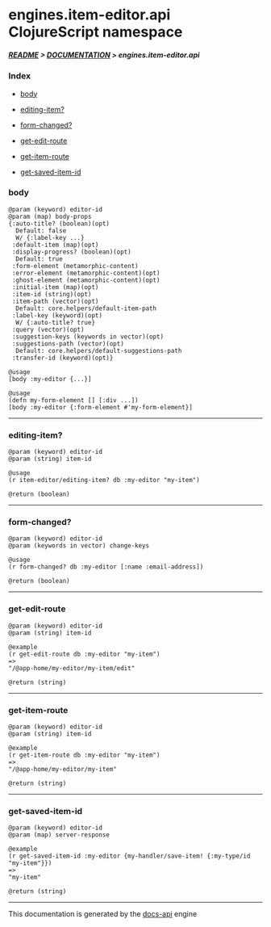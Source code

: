 
# engines.item-editor.api ClojureScript namespace

##### [README](../../../../README.md) > [DOCUMENTATION](../../../COVER.md) > engines.item-editor.api

### Index

- [body](#body)

- [editing-item?](#editing-item)

- [form-changed?](#form-changed)

- [get-edit-route](#get-edit-route)

- [get-item-route](#get-item-route)

- [get-saved-item-id](#get-saved-item-id)

### body

```
@param (keyword) editor-id
@param (map) body-props
{:auto-title? (boolean)(opt)
  Default: false
  W/ {:label-key ...}
 :default-item (map)(opt)
 :display-progress? (boolean)(opt)
  Default: true
 :form-element (metamorphic-content)
 :error-element (metamorphic-content)(opt)
 :ghost-element (metamorphic-content)(opt)
 :initial-item (map)(opt)
 :item-id (string)(opt)
 :item-path (vector)(opt)
  Default: core.helpers/default-item-path
 :label-key (keyword)(opt)
  W/ {:auto-title? true}
 :query (vector)(opt)
 :suggestion-keys (keywords in vector)(opt)
 :suggestions-path (vector)(opt)
  Default: core.helpers/default-suggestions-path
 :transfer-id (keyword)(opt)}
```

```
@usage
[body :my-editor {...}]
```

```
@usage
(defn my-form-element [] [:div ...])
[body :my-editor {:form-element #'my-form-element}]
```

---

### editing-item?

```
@param (keyword) editor-id
@param (string) item-id
```

```
@usage
(r item-editor/editing-item? db :my-editor "my-item")
```

```
@return (boolean)
```

---

### form-changed?

```
@param (keyword) editor-id
@param (keywords in vector) change-keys
```

```
@usage
(r form-changed? db :my-editor [:name :email-address])
```

```
@return (boolean)
```

---

### get-edit-route

```
@param (keyword) editor-id
@param (string) item-id
```

```
@example
(r get-edit-route db :my-editor "my-item")
=>
"/@app-home/my-editor/my-item/edit"
```

```
@return (string)
```

---

### get-item-route

```
@param (keyword) editor-id
@param (string) item-id
```

```
@example
(r get-item-route db :my-editor "my-item")
=>
"/@app-home/my-editor/my-item"
```

```
@return (string)
```

---

### get-saved-item-id

```
@param (keyword) editor-id
@param (map) server-response
```

```
@example
(r get-saved-item-id :my-editor {my-handler/save-item! {:my-type/id "my-item"}})
=>
"my-item"
```

```
@return (string)
```

---

This documentation is generated by the [docs-api](https://github.com/bithandshake/docs-api) engine

